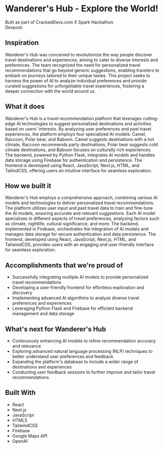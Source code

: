 # Wanderer's Hub - Explore the World!

Built as part of CrackedDevs.com X Spark Hackathon  
Devpost: 

## Inspiration

Wanderer's Hub was conceived to revolutionize the way people discover travel destinations and experiences, aiming to cater to diverse interests and preferences. The team recognized the need for personalized travel recommendations that go beyond generic suggestions, enabling travelers to embark on journeys tailored to their unique tastes. This project seeks to harness the power of AI to analyze individual preferences and provide curated suggestions for unforgettable travel experiences, fostering a deeper connection with the world around us.

## What it does

Wanderer's Hub is a travel recommendation platform that leverages cutting-edge AI technologies to suggest personalized destinations and activities based on users' interests. By analyzing user preferences and past travel experiences, the platform employs four specialized AI models: Camel, Raccoon, Polar bear, and Baboon. Camel suggests destinations with a hot climate, Raccoon recommends party destinations, Polar bear suggests cold climate destinations, and Baboon focuses on culturally rich experiences. The backend, powered by Python Flask, integrates AI models and handles data storage using Firebase for authentication and persistence. The frontend is developed using React, JavaScript, Next.js, HTML, and TailindCSS, offering users an intuitive interface for seamless exploration.

## How we built it

Wanderer's Hub employs a comprehensive approach, combining various AI models and technologies to deliver personalized travel recommendations. The platform utilizes user input and past travel data to train and fine-tune the AI models, ensuring accurate and relevant suggestions. Each AI model specializes in different aspects of travel preferences, analyzing factors such as climate, nightlife, cultural significance, and more. The backend, implemented in Firebase, orchestrates the integration of AI models and manages data storage for secure authentication and data persistence. The frontend, developed using React, JavaScript, Next.js, HTML, and TailwindCSS, provides users with an engaging and user-friendly interface for seamless exploration.

## Accomplishments that we're proud of

* Successfully integrating multiple AI models to provide personalized travel recommendations
* Developing a user-friendly frontend for effortless exploration and discovery
* Implementing advanced AI algorithms to analyze diverse travel preferences and experiences
* Leveraging Python Flask and Firebase for efficient backend management and data storage
## What's next for Wanderer's Hub
* Continuously enhancing AI models to refine recommendation accuracy and relevance
* Exploring advanced natural language processing (NLP) techniques to better understand user preferences and feedback
* Expanding the platform's database to include a wider range of destinations and experiences
* Conducting user feedback sessions to further improve and tailor travel recommendations

## Built With
* React
* Next.js
* JavaScript
* HTML5
* TailwindCSS
* Firebase
* Google Maps API
* OpenAI

